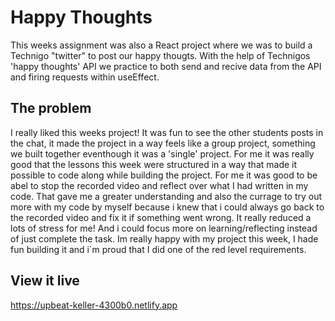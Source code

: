# Happy Thoughts


This weeks assignment was also a React project where we was to build a Technigo "twitter" to post our happy thougts. With the help of Technigos 'happy thoughts' API we practice to both send and recive data from the API and firing requests within useEffect.


## The problem

I really liked this weeks project! It was fun to see the other students posts in the chat, it made the project in a way feels like a group project, something we built together eventhough it was a 'single' project. For me it was really good that the lessons this week were structured in a way that made it possible to code along while building the project. For me it was good to be abel to stop the recorded video and reflect over what I had written in my code. That gave me a greater understanding and also the currage to try out more with my code by myself because i knew that i could always go back to the recorded video and fix it if something went wrong. It really reduced a lots of stress for me! And i could focus more on learning/reflecting instead of just complete the task. 
Im really happy with my project this week, I hade fun building it and i´m proud that I did one of the red level requirements. 


## View it live

https://upbeat-keller-4300b0.netlify.app


